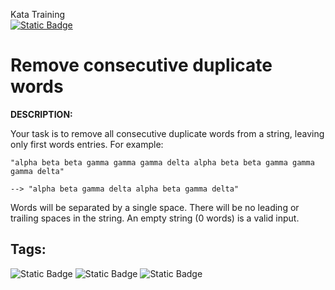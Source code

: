 Kata Training <br>
[![Static Badge](https://img.shields.io/badge/7kyu%20-%20black?style=flat&logo=codewars&labelColor=B1361E&color=black)](Javascript/7kyu)

# Remove consecutive duplicate words

**DESCRIPTION:**

Your task is to remove all consecutive duplicate words from a string, leaving only first words entries. For example:

```
"alpha beta beta gamma gamma gamma delta alpha beta beta gamma gamma gamma delta"

--> "alpha beta gamma delta alpha beta gamma delta"
```

Words will be separated by a single space. There will be no leading or trailing spaces in the string. An empty string (0 words) is a valid input.


## Tags:

![Static Badge](https://img.shields.io/badge/strings%20-%20blue?style=plastic) ![Static Badge](https://img.shields.io/badge/algorithms%20-%20teal?style=plastic) ![Static Badge](https://img.shields.io/badge/regular_expressions%20-%20darkorange?style=plastic)

